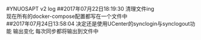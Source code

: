 #YNUOSAPT v2 log
##2017年07月22日18:19:30 
清理文件ing  
现在所有的docker-compose配置都写在一个文件中  
##2017年07月24日13:58:04
决定还是使用UCenter的synclogin与synclogout功能
输出变化
每次同步都将输出到文件中